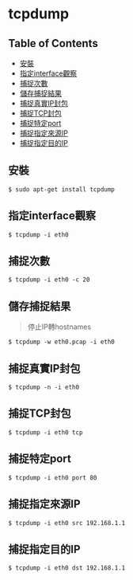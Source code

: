 # tcpdump
## Table of Contents
* [安裝](#安裝)
* [指定interface觀察](#指定interface觀察)
* [捕捉次數](#捕捉次數)
* [儲存捕捉結果](#儲存捕捉結果)
* [捕捉真實IP封包](#捕捉真實IP封包)
* [捕捉TCP封包](#捕捉TCP封包)
* [捕捉特定port](#捕捉特定port)
* [捕捉指定來源IP](#捕捉指定來源IP)
* [捕捉指定目的IP](#捕捉指定目的IP)

## 安裝
```shell
$ sudo apt-get install tcpdump
```
## 指定interface觀察
```shell
$ tcpdump -i eth0
```
## 捕捉次數
```shell
$ tcpdump -i eth0 -c 20
```
## 儲存捕捉結果
> 停止IP轉hostnames
```shell
$ tcpdump -w eth0.pcap -i eth0
```
## 捕捉真實IP封包
```shell
$ tcpdump -n -i eth0
```
## 捕捉TCP封包
```shell
$ tcpdump -i eth0 tcp
```
## 捕捉特定port
```shell
$ tcpdump -i eth0 port 80
```
## 捕捉指定來源IP
```shell
$ tcpdump -i eth0 src 192.168.1.1
```
## 捕捉指定目的IP
```shell
$ tcpdump -i eth0 dst 192.168.1.1
```